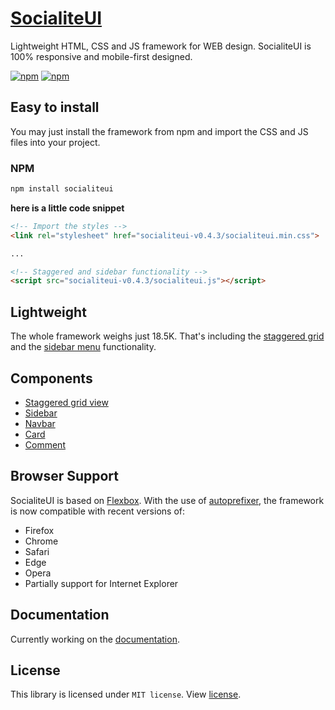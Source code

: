 # [SocialiteUI](https://socialiteui.com)

Lightweight HTML, CSS and JS framework for WEB design. SocialiteUI is 100% responsive and mobile-first designed.

[![npm](https://img.shields.io/npm/v/socialiteui.svg?color=ff7675)](https://www.npmjs.com/package/socialiteui)
[![npm](https://img.shields.io/npm/dm/socialiteui.svg?color=6c5ce7)](https://www.npmjs.com/package/socialiteui)


## Easy to install

You may just install the framework from npm and import the CSS and JS files into your project. 

### NPM

```sh
npm install socialiteui
```

**here is a little code snippet**

```html
<!-- Import the styles -->
<link rel="stylesheet" href="socialiteui-v0.4.3/socialiteui.min.css">

...

<!-- Staggered and sidebar functionality -->
<script src="socialiteui-v0.4.3/socialiteui.js"></script>
```

## Lightweight

The whole framework weighs just 18.5K. That's including the [staggered grid](https://socialiteui.com/components.html#staggered) and the [sidebar menu](https://socialiteui.com/components.html#sidebar) functionality.

## Components

* [Staggered grid view](https://socialiteui.com/components.html#staggered)
* [Sidebar](https://socialiteui.com/components.html#sidebar)
* [Navbar](https://socialiteui.com/components.html#navbar)
* [Card](https://socialiteui.com/components.html#card)
* [Comment](https://socialiteui.com/components.html#comment)

## Browser Support

SocialiteUI is based on [Flexbox](https://developer.mozilla.org/en-US/docs/Web/CSS/CSS_Flexible_Box_Layout/Using_CSS_flexible_boxes). With the use of [autoprefixer](https://github.com/postcss/autoprefixer), the framework is now compatible with recent versions of:

* Firefox
* Chrome
* Safari
* Edge
* Opera
* Partially support for Internet Explorer

## Documentation

Currently working on the [documentation](https://socialiteui.com).

## License

This library is licensed under `MIT license`. View [license](LICENSE).